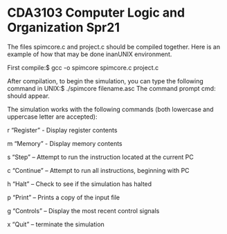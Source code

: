 # CDA3103 Computer Logic and Organization Spr21

The files spimcore.c and project.c should be compiled together. Here is an example of how that may be done inanUNIX environment. 

First compile:$ gcc -o spimcore spimcore.c project.c

After compilation, to begin the simulation, you can type the following command in UNIX:$ ./spimcore filename.asc The command prompt cmd: should appear. 

The simulation works with the following commands (both lowercase and uppercase letter are accepted):

r “Register” - Display register contents

m “Memory” - Display memory contents

s “Step” – Attempt to run the instruction located at the current PC
  
c “Continue” – Attempt to run all instructions, beginning with PC
  
h “Halt” – Check to see if the simulation has halted
  
p “Print” – Prints a copy of the input file
  
g “Controls” – Display the most recent control signals
  
x “Quit” – terminate the simulation
